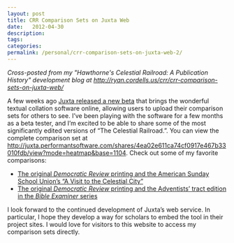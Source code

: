 ```yaml
---
layout: post
title: CRR Comparison Sets on Juxta Web
date:   2012-04-30
description: 
tags: 
categories: 
permalink: /personal/crr-comparison-sets-on-juxta-web-2/
---
```



<em>Cross-posted from my "Hawthorne's Celestial Railroad: A Publication History" development blog at http://ryan.cordells.us/crr/crr-comparison-sets-on-juxta-web/</em><br>
<p>A few weeks ago <a href="http://www.juxtasoftware.org/on-the-juxta-beta-release-and-taking-collation-online/">Juxta released a new beta</a> that brings the wonderful textual collation software online, allowing users to upload their comparison sets for others to see. I&#8217;ve been playing with the software for a few months as a beta tester, and I&#8217;m excited to be able to share some of the most significantly edited versions of &#8220;The Celestial Railroad.&#8221;. You can view the complete comparison set at <a href="http://juxta.performantsoftware.com/shares/4ea02e611ca74cf0917e467b33010fdb/view?mode=heatmap&amp;base=1104">http://juxta.performantsoftware.com/shares/4ea02e611ca74cf0917e467b33010fdb/view?mode=heatmap&amp;base=1104</a>.  Check out some of my favorite comparisons:</p>
<ul>
<li><a href="//juxta.performantsoftware.com/shares/4ea02e611ca74cf0917e467b33010fdb/view?mode=sidebyside&amp;docs=1104,1109">The original <em>Democratic Review</em> printing and the American Sunday School Union&#8217;s &#8220;A Visit to the Celestial City&#8221;</a></li>
<li><a href="http://juxta.performantsoftware.com/shares/4ea02e611ca74cf0917e467b33010fdb/view?mode=sidebyside&amp;docs=1104,1110">The original <em>Democratic Review</em> printing and the Adventists&#8217; tract edition in the <em>Bible Examiner</em> series</a></li>
</ul>
<p>I look forward to the continued development of Juxta&#8217;s web service. In particular, I hope they develop a way for scholars to embed the tool in their project sites. I would love for visitors to this website to access my comparison sets directly.</p>